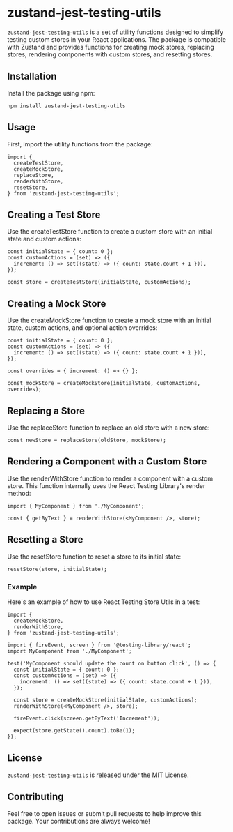 # zustand-jest-testing-utils

`zustand-jest-testing-utils` is a set of utility functions designed to simplify testing custom stores in your React applications. The package is compatible with Zustand and provides functions for creating mock stores, replacing stores, rendering components with custom stores, and resetting stores.

## Installation

Install the package using npm:

```
npm install zustand-jest-testing-utils
```

## Usage

First, import the utility functions from the package:

```
import {
  createTestStore,
  createMockStore,
  replaceStore,
  renderWithStore,
  resetStore,
} from 'zustand-jest-testing-utils';
```

## Creating a Test Store

Use the createTestStore function to create a custom store with an initial state and custom actions:

```
const initialState = { count: 0 };
const customActions = (set) => ({
  increment: () => set((state) => ({ count: state.count + 1 })),
});

const store = createTestStore(initialState, customActions);
```

## Creating a Mock Store

Use the createMockStore function to create a mock store with an initial state, custom actions, and optional action overrides:

```
const initialState = { count: 0 };
const customActions = (set) => ({
  increment: () => set((state) => ({ count: state.count + 1 })),
});

const overrides = { increment: () => {} };

const mockStore = createMockStore(initialState, customActions, overrides);
```

## Replacing a Store

Use the replaceStore function to replace an old store with a new store:

```
const newStore = replaceStore(oldStore, mockStore);
```

## Rendering a Component with a Custom Store

Use the renderWithStore function to render a component with a custom store. This function internally uses the React Testing Library's render method:

```
import { MyComponent } from './MyComponent';

const { getByText } = renderWithStore(<MyComponent />, store);
```

## Resetting a Store

Use the resetStore function to reset a store to its initial state:

```
resetStore(store, initialState);
```

### Example

Here's an example of how to use React Testing Store Utils in a test:

```
import {
  createMockStore,
  renderWithStore,
} from 'zustand-jest-testing-utils';

import { fireEvent, screen } from '@testing-library/react';
import MyComponent from './MyComponent';

test('MyComponent should update the count on button click', () => {
  const initialState = { count: 0 };
  const customActions = (set) => ({
    increment: () => set((state) => ({ count: state.count + 1 })),
  });

  const store = createMockStore(initialState, customActions);
  renderWithStore(<MyComponent />, store);

  fireEvent.click(screen.getByText('Increment'));

  expect(store.getState().count).toBe(1);
});
```

## License

`zustand-jest-testing-utils` is released under the MIT License.

## Contributing

Feel free to open issues or submit pull requests to help improve this package. Your contributions are always welcome!
